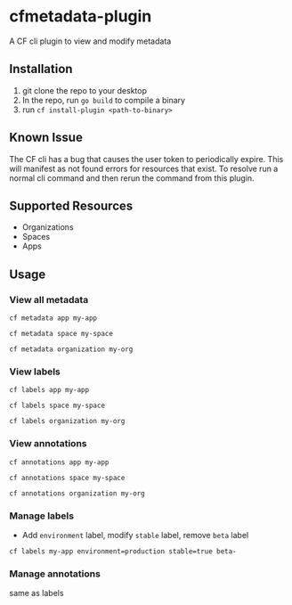 # cfmetadata-plugin
A CF cli plugin to view and modify metadata

## Installation
1. git clone the repo to your desktop
1. In the repo, run `go build` to compile a binary
1. run `cf install-plugin <path-to-binary>`

## Known Issue
The CF cli has a bug that causes the user token to periodically expire. This will manifest as not found errors for
resources that exist. To resolve run a normal cli command and then rerun the command from this plugin.

## Supported Resources
- Organizations
- Spaces
- Apps

## Usage

### View all metadata 
```
cf metadata app my-app
```
```
cf metadata space my-space
```
```
cf metadata organization my-org
```

### View labels
```
cf labels app my-app
```
```
cf labels space my-space
```
```
cf labels organization my-org
```

### View annotations
```
cf annotations app my-app
```
```
cf annotations space my-space
```
```
cf annotations organization my-org
```

### Manage labels

- Add `environment` label, modify `stable` label,  remove `beta` label

```
cf labels my-app environment=production stable=true beta-
```

### Manage annotations

same as labels
